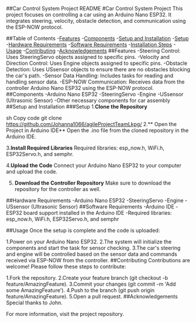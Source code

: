 ##Car Control System Project README
#Car Control System Project
This project focuses on controlling a car using an Arduino Nano ESP32. It integrates steering, velocity, obstacle detection, and communication using the ESP-NOW protocol.

##Table of Contents
-[Features](#features)
-[Components](#components)
-[Setup and Installation](#setup-and-installation)
   -[Setup](#setup)
   -[Hardware Requirements](#hardware-requirements)
   -[Software Requirements](#software-requrements)
   -[Installation Steps](#installation-step)
-[Usage](#usage)
-[Contributing](#contributing)
-[Acknowledgements](#acknowledgements)
##Features
-Steering Control: Uses SteeringServo objects assigned to specific pins.
-Velocity and Direction Control: Uses Engine objects assigned to specific pins.
-Obstacle Detection: Uses USsensor objects to ensure there are no obstacles blocking the car's path.
-Sensor Data Handling: Includes tasks for reading and handling sensor data.
-ESP-NOW Communication: Receives data from the controller Arduino Nano ESP32 using the ESP-NOW protocol.
##Components
-Arduino Nano ESP32
-SteeringServo
-Engine
-USsensor (Ultrasonic Sensor)
-Other necessary components for car assembly
##Setup and Installation
###Setup
1.**Clone the Repository**

sh
Copy code
git clone https://github.com/Johanna1066/agileProjectTeamLkpg/
2.** Open the Project in Arduino IDE**
Open the .ino file from the cloned repository in the Arduino IDE.

3.**Install Required Libraries**
Required libraries: esp_now.h, WiFi.h, ESP32Servo.h, and semphr.

4.**Upload the Code**
Connect your Arduino Nano ESP32 to your computer and upload the code.

5. **Download the Controller Repository**
Make sure to download the repository for the controller as well.

##Hardware Requirements
-Arduino Nano ESP32
-SteeringServo
-Engine
-USsensor (Ultrasonic Sensor)
##Software Requirements
-Arduino IDE
-ESP32 board support installed in the Arduino IDE
-Required libraries: esp_now.h, WiFi.h, ESP32Servo.h, and semphr


##Usage
Once the setup is complete and the code is uploaded:

1.Power on your Arduino Nano ESP32.
2.The system will initialize the components and start the task for sensor checking.
3.The car's steering and engine will be controlled based on the sensor data and commands received via ESP-NOW from the controller.
##Contributing
Contributions are welcome! Please follow these steps to contribute:

1.Fork the repository.
2.Create your feature branch (git checkout -b feature/AmazingFeature).
3.Commit your changes (git commit -m 'Add some AmazingFeature').
4.Push to the branch (git push origin feature/AmazingFeature).
5.Open a pull request.
##Acknowledgements
Special thanks to John.

For more information, visit the project repository.
